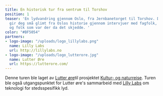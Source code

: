 ```yaml
---
title: En historisk tur fra sentrum til Torshov
position: 1
teaser: 'En lydvandring gjennom Oslo, fra Jernbanetorget til Torshov. De 13 stoppene
  gir deg små glimt fra Oslos historie gjennom intervjuer med fagfolk, lokalhistorikere
  og folk som var der da det skjedde. '
color: "#BF5054"
partners:
- logo-image: "/uploads/logo_lillylabs.png"
  name: Lilly Labs
  url: http://lillylabs.no
- logo-image: "/uploads/logo_lutterore.jpg"
  name: Lutter Øre
  url: https://lutterore.com/
---
```


Denne turen ble laget av [Lutter øre](https://lutterore.com/)til prosjektet [Kultur- og naturreise](http://knreise.org/).
Turen ble også utgangspunktet for Lutter øre's sammarbeid med [Lilly Labs](http://lillylabs.no) om teknologi for stedsspesifikk lyd. 
